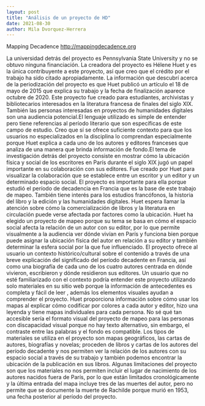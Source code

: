 ```yaml
---
layout: post
title: "Análisis de un proyecto de HD"
date: 2021-08-30
author: Mila Dvorquez-Herrera
---
```



Mapping Decadence
http://mappingdecadence.org 

La universidad detrás del proyecto es Pennsylvania State University y no se obtuvo ninguna financiación. La creadora del proyecto es Hélene Huet y es la única contribuyente a este proyecto, así que creo que el crédito por el trabajo ha sido citado apropiadamente. La información que descubrí acerca de la periodización del proyecto es que Huet publicó un artículo el 18 de mayo de 2015 que explica su trabajo y la fecha de finalización aparece octubre de 2020. Este proyecto fue creado para estudiantes, archivistas y bibliotecarios interesados en la literatura francesa de finales del siglo XIX. También las personas interesadas en proyectos de humanidades digitales son una audiencia potencial.El lenguaje utilizado es simple de entender pero tiene referencias al período literario que son específicas de este campo de estudio. Creo que sí se ofrece suficiente contexto para que los usuarios no especializados en la disciplina lo comprendan especialmente porque Huet explica a cada uno de los autores y editores franceses que analiza de una manera que brinda información de fondo.El tema de investigación detrás del proyecto consiste en mostrar cómo la ubicación física y social de los escritores en París durante el siglo XIX jugó un papel importante en su colaboración con sus editores. Fue creado por Huet para visualizar  la colaboración que se establece entre un escritor y un editor y un determinado espacio social. El proyecto es importante para ella porque estudió el período de decadencia en Francia que es la base de este trabajo de mapeo. También tiene interés para los estudios francófonos, la historia del libro y la edición y las humanidades digitales. Huet espera llamar la atención sobre cómo la comercialización de libros y la literatura en circulación puede verse afectada por factores como la ubicación. Huet ha elegido un proyecto de mapeo porque su tema se basa en cómo el espacio social afecta la relación de un autor con su editor, por lo que permite visualmente a la audiencia ver dónde vivían en París y funciona bien porque puede asignar la ubicación física del autor en relación a su editor y también determinar la esfera social por la que fue influenciado. El proyecto ofrece al usuario un contexto histórico/cultural sobre el contenido a través de  una breve explicación del significado del período decadente en Francia, así como una biografía de cada uno de los cuatro autores centrada en dónde vivieron, escribieron y dónde residieron sus editores. Un usuario que no esté familiarizado con el contexto podría entender este proyecto utilizando solo materiales en su sitio web porque la información de antecedentes es completa y fácil de leer , además los elementos visuales ayudan a comprender el proyecto. Huet proporciona información sobre cómo usar los mapas al explicar cómo codificar por colores a cada autor y editor, hizo una leyenda y tiene mapas individuales para cada persona. No sé qué tan accesible sería el formato visual del proyecto de mapeo para las personas con discapacidad visual porque no hay texto alternativo, sin embargo, el contraste entre las palabras y el fondo es compatible. Los tipos de materiales se utiliza en el proyecto son mapas geográficos, las cartas de autores, biografías y novelas; proceden de libros y cartas de los autores del período decadente y nos permiten ver la relación de los autores con su espacio social a través de su trabajo y también podemos encontrar la ubicación de la publicación en sus libros. Algunas limitaciones del proyecto son que los materiales no nos permiten incluir el lugar de nacimiento de los autores nacidos fuera de París, por lo que están limitados cronológicamente y la última entrada del mapa incluye tres de las muertes del autor, pero no permite que se documente la muerte de Rachilde porque murió en 1953, una fecha posterior al período del proyecto. 


